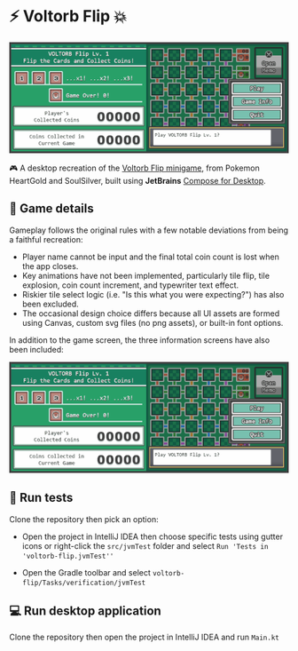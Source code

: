 # :zap: Voltorb Flip :boom:

![](screenshots/game_play_example.gif)

:video_game: A desktop recreation of the [Voltorb Flip minigame](https://bulbapedia.bulbagarden.net/wiki/Voltorb_Flip), 
from Pokemon HeartGold and SoulSilver, built using **JetBrains**
[Compose for Desktop](https://www.jetbrains.com/lp/compose-desktop/).

## :memo: Game details

Gameplay follows the original rules with a few notable deviations from being a faithful recreation:

- Player name cannot be input and the final total coin count is lost when the app closes.
- Key animations have not been implemented, particularly tile flip, tile explosion, coin count increment, and typewriter text effect.
- Riskier tile select logic (i.e. "Is this what you were expecting?") has also been excluded.
- The occasional design choice differs because all UI assets are formed using Canvas, custom svg files (no png assets), or built-in font options.

In addition to the game screen, the three information screens have also been included:

![](screenshots/game_info_example.gif)

## :microscope: Run tests

Clone the repository then pick an option:

- Open the project in IntelliJ IDEA then choose specific tests using gutter icons or right-click the `src/jvmTest` folder and
  select `Run 'Tests in 'voltorb-flip.jvmTest''`

- Open the Gradle toolbar and select `voltorb-flip/Tasks/verification/jvmTest`

## :computer: Run desktop application

Clone the repository then open the project in IntelliJ IDEA and run `Main.kt`